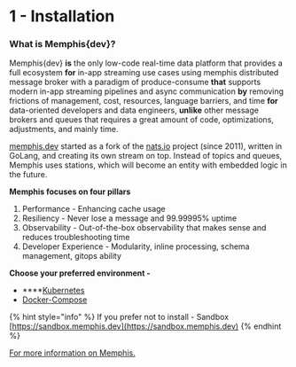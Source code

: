 # 1 - Installation

### What is Memphis{dev}?

Memphis{dev} **is** the only low-code real-time data platform that provides a full ecosystem **for** in-app streaming use cases using memphis distributed message broker with a paradigm of produce-consume **that** supports modern in-app streaming pipelines and async communication **by** removing frictions of management, cost, resources, language barriers, and time **for** data-oriented developers and data engineers, **unlike** other message brokers and queues that requires a great amount of code, optimizations, adjustments, and mainly time.

[memphis.dev](https://memphis.dev/) started as a fork of the [nats.io](http://nats.io/) project (since 2011), written in GoLang, and creating its own stream on top. Instead of topics and queues, Memphis uses stations, which will become an entity with embedded logic in the future.

**Memphis focuses on four pillars**

1. Performance - Enhancing cache usage
2. Resiliency - Never lose a message and 99.99995% uptime
3. Observability - Out-of-the-box observability that makes sense and reduces troubleshooting time
4. Developer Experience - Modularity, inline processing, schema management, gitops ability

**Choose your preferred environment -**&#x20;

* ****[Kubernetes](deployment/kubernetes.md)
* [Docker-Compose](deployment/docker-compose.md#step-1-download-compose.yaml-file)

{% hint style="info" %}
If you prefer not to install - Sandbox [https://sandbox.memphis.dev](https://sandbox.memphis.dev)
{% endhint %}

[For more information on Memphis.](memphis/overview.md)
